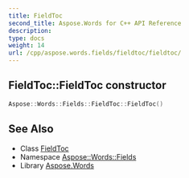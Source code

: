 ```yaml
---
title: FieldToc
second_title: Aspose.Words for C++ API Reference
description: 
type: docs
weight: 14
url: /cpp/aspose.words.fields/fieldtoc/fieldtoc/
---
```

## FieldToc::FieldToc constructor




```cpp
Aspose::Words::Fields::FieldToc::FieldToc()
```

## See Also

* Class [FieldToc](../)
* Namespace [Aspose::Words::Fields](../../)
* Library [Aspose.Words](../../../)
